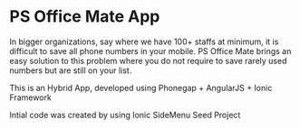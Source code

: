 PS Office Mate App
=====================

In bigger organizations, say where we have 100+ staffs at minimum, it is difficult to save all phone numbers in your mobile. PS Office Mate brings an easy solution to this problem where you do not require to save rarely used numbers but are still on your list.

This is an Hybrid App, developed using Phonegap + AngularJS + Ionic Framework

Intial code was created by using Ionic SideMenu Seed Project

